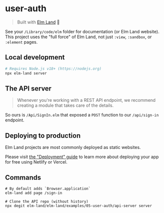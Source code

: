 # user-auth
> Built with [Elm Land](https://elm.land) 🌈

See your `/Library/code/elm` folder for documentation (or Elm Land website). This project uses the "full force" of Elm Land, not just `:view`, `:sandbox`, or `:element` pages.

## Local development

```bash
# Requires Node.js v18+ (https://nodejs.org)
npx elm-land server
```

## The API server

> Whenever you're working with a REST API endpoint, we recommend creating a module that takes care of the details.

So ours is `/Api/SignIn.elm` that exposed a `POST` function to our `/api/sign-in` endpoint.

## Deploying to production

Elm Land projects are most commonly deployed as static websites.

Please visit [the "Deployment" guide](https://elm.land/guide/deploying) to learn more
about deploying your app for free using Netlify or Vercel.

## Commands

```terminal
# By default adds `Browser.application`
elm-land add page /sign-in

# Clone the API repo (without history)
npx degit elm-land/elm-land/examples/05-user-auth/api-server server
```
